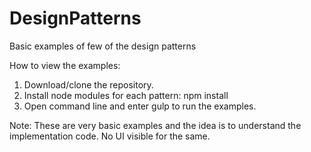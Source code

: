 # DesignPatterns
Basic examples of few of the design patterns


How to view the examples: 

1. Download/clone the repository. 
2. Install node modules for each pattern: npm install
3. Open command line and enter gulp to run the examples. 

Note: These are very basic examples and the idea is to understand the implementation code. No UI visible for the same. 

